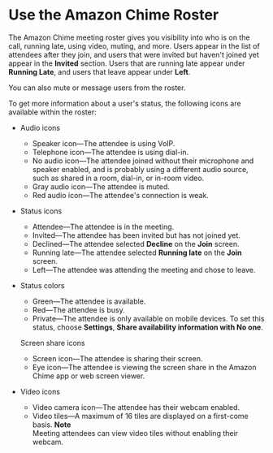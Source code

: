 # Use the Amazon Chime Roster<a name="chime-roster"></a>

The Amazon Chime meeting roster gives you visibility into who is on the call, running late, using video, muting, and more\. Users appear in the list of attendees after they join, and users that were invited but haven't joined yet appear in the **Invited** section\. Users that are running late appear under **Running Late**, and users that leave appear under **Left**\.

You can also mute or message users from the roster\.

To get more information about a user's status, the following icons are available within the roster:
+ Audio icons
  + Speaker icon—The attendee is using VoIP\.
  + Telephone icon—The attendee is using dial\-in\.
  + No audio icon—The attendee joined without their microphone and speaker enabled, and is probably using a different audio source, such as shared in a room, dial\-in, or in\-room video\.
  + Gray audio icon—The attendee is muted\.
  + Red audio icon—The attendee's connection is weak\.
+ Status icons
  + Attendee—The attendee is in the meeting\.
  + Invited—The attendee has been invited but has not joined yet\.
  + Declined—The attendee selected **Decline** on the **Join** screen\.
  + Running late—The attendee selected **Running late** on the **Join** screen\.
  + Left—The attendee was attending the meeting and chose to leave\.
+ Status colors
  + Green—The attendee is available\.
  + Red—The attendee is busy\.
  + Private—The attendee is only available on mobile devices\. To set this status, choose **Settings**, **Share availability information with No one**\.

  Screen share icons
  + Screen icon—The attendee is sharing their screen\.
  + Eye icon—The attendee is viewing the screen share in the Amazon Chime app or web screen viewer\.
+ Video icons
  + Video camera icon—The attendee has their webcam enabled\.
  + Video tiles—A maximum of 16 tiles are displayed on a first\-come basis\.
**Note**  
Meeting attendees can view video tiles without enabling their webcam\.